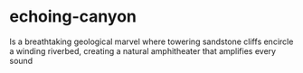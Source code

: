 # echoing-canyon
Is a breathtaking geological marvel where towering sandstone cliffs encircle a winding riverbed, creating a natural amphitheater that amplifies every sound
